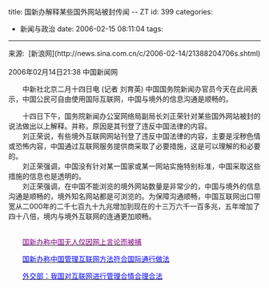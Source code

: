 title: 国新办解释某些国外网站被封传闻 -- ZT
id: 399
categories:
  - 新闻与政治
date: 2006-02-15 08:11:04
tags:
---

<div id="msgcns!9697D6160EFEBC17!578" class="bvMsg"><div>来源:  [新浪网](http://news.sina.com.cn/c/2006-02-14/21388204706s.shtml)</div>
<div> </div>
<div>2006年02月14日21:38 中国新闻网 

　　中新社北京二月十四日电 (记者 刘育英) 中国国务院新闻办官员今天在此间表示，中国公民可自由使用国际互联网，中国与境外的信息沟通是顺畅的。</div>
<div>　　十四日下午，国务院新闻办公室网络局副局长刘正荣针对某些国外网站被封的说法做出以上解释。并称，原因是其刊登了违反中国法律的内容。</div>
<div>　　刘正荣说，有些境外互联网网站刊登了违反中国法律的内容，主要是淫秽色情或恐怖内容，中国通过互联网服务提供商采取了必要措施，这是可以理解的和必要的。</div>
<div>　　刘正荣强调，中国没有针对某一国家或某一网站实施特别标准，中国采取这些措施的信息也是透明的。</div>
<div>　　刘正荣强调，在中国不能浏览的境外网站数量是非常少的，中国与境外的信息沟通是顺畅的，境外知名网站都是可浏览的。为保障沟通顺畅，中国互联网出口带宽从二000年的二千七百九十九兆增加到现在的十三万六千一百多兆，五年增加了四十八倍，境内与境外互联网的连通更加顺畅。
 </div>
<div> </div>
<div>

　　[<u><font color="#800080">国新办称中国无人仅因网上言论而被捕</font></u>](http://news.sina.com.cn/c/2006-02-15/05318206835s.shtml)

　　[<u><font color="#0000ff">国新办称中国管理互联网方法符合国际通行做法</font></u>](http://news.sina.com.cn/c/2006-02-14/21368204705s.shtml)

　　[<u><font color="#0000ff">外交部：我国对互联网进行管理合情合理合法</font></u>](http://news.sina.com.cn/c/2006-02-14/19508204601s.shtml)
</div></div>